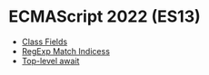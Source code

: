 # ECMAScript 2022 (ES13)

- [Class Fields](class-fields.md)
- [RegExp Match Indicess](regexp-match-indices.md)
- [Top-level await](top-level-await.md)
